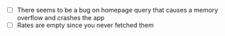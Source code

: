 -   [ ] There seems to be a bug on homepage query that causes a memory overflow and crashes the app
-   [ ] Rates are empty since you never fetched them
